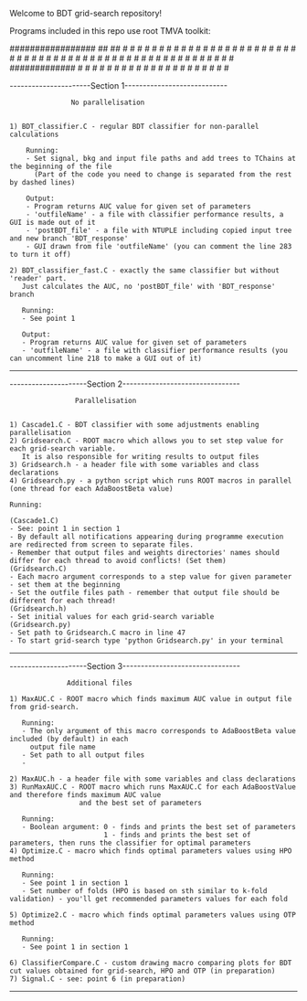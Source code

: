Welcome to BDT grid-search repository!

Programs included in this repo use root TMVA toolkit:

#################     	##             ##		#                 #        		 #
		#			  	# #           # #		 #		         #		        # #
		#			  	#  #         #  #		  #		        #		       #   #
		#             	#   #       #   #		   #	       #		      #     #
		#				#    #     #    #			#	      #			     #       #
		#				#     #   #     #			 #	     #		        #         #
		#				#      # #      #			  #	    #			   ############# 
		#				#		#       #			   #   #			  #             #
		#				#               #				# #				 #               #
		#				#               #				 #		        #                 #


----------------------Section 1----------------------------

				   No parallelisation


	1) BDT_classifier.C - regular BDT classifier for non-parallel calculations

		Running:
		- Set signal, bkg and input file paths and add trees to TChains at the beginning of the file 
		  (Part of the code you need to change is separated from the rest by dashed lines)
		
		Output:
		- Program returns AUC value for given set of parameters
		- 'outfileName' - a file with classifier performance results, a GUI is made out of it
		- 'postBDT_file' - a file with NTUPLE including copied input tree and new branch 'BDT_response'
		- GUI drawn from file 'outfileName' (you can comment the line 283 to turn it off)

	2) BDT_classifier_fast.C - exactly the same classifier but without 'reader' part. 
	   Just calculates the AUC, no 'postBDT_file' with 'BDT_response' branch

	   Running:
	   - See point 1

	   Output:
	   - Program returns AUC value for given set of parameters
	   - 'outfileName' - a file with classifier performance results (you can uncomment line 218 to make a GUI out of it)


--------------------------------------------------------------

---------------------Section 2--------------------------------

					Parallelisation


	1) Cascade1.C - BDT classifier with some adjustments enabling parallelisation
	2) Gridsearch.C - ROOT macro which allows you to set step value for each grid-search variable. 
	   It is also responsible for writing results to output files
	3) Gridsearch.h - a header file with some variables and class declarations
	4) Gridsearch.py - a python script which runs ROOT macros in parallel (one thread for each AdaBoostBeta value)

	Running:

	(Cascade1.C)
	- See: point 1 in section 1
	- By default all notifications appearing during programme execution are redirected from screen to separate files.
	- Remember that output files and weights directories' names should differ for each thread to avoid conflicts! (Set them)
	(Gridsearch.C)
	- Each macro argument corresponds to a step value for given parameter - set them at the beginning
	- Set the outfile files path - remember that output file should be different for each thread!
	(Gridsearch.h)
	- Set initial values for each grid-search variable
	(Gridsearch.py)
	- Set path to Gridsearch.C macro in line 47
	- To start grid-search type 'python Gridsearch.py' in your terminal



--------------------------------------------------------------

---------------------Section 3--------------------------------
	
				  Additional files

	1) MaxAUC.C - ROOT macro which finds maximum AUC value in output file from grid-search. 

	   Running:
	   - The only argument of this macro corresponds to AdaBoostBeta value included (by default) in each 
	   	 output file name
	   - Set path to all output files
	   - 

	2) MaxAUC.h - a header file with some variables and class declarations
	3) RunMaxAUC.C - ROOT macro which runs MaxAUC.C for each AdaBoostValue and therefore finds maximum AUC value
					 and the best set of parameters

	   Running:
	   - Boolean argument: 0 - finds and prints the best set of parameters
	                       1 - finds and prints the best set of parameters, then runs the classifier for optimal parameters
	4) Optimize.C - macro which finds optimal parameters values using HPO method 

	   Running:
	   - See point 1 in section 1
	   - Set number of folds (HPO is based on sth similar to k-fold validation) - you'll get recommended parameters values for each fold

	5) Optimize2.C - macro which finds optimal parameters values using OTP method

	   Running:
	   - See point 1 in section 1

	6) ClassifierCompare.C - custom drawing macro comparing plots for BDT cut values obtained for grid-search, HPO and OTP (in preparation)
	7) Signal.C - see: point 6 (in preparation)

					

--------------------------------------------------------------


